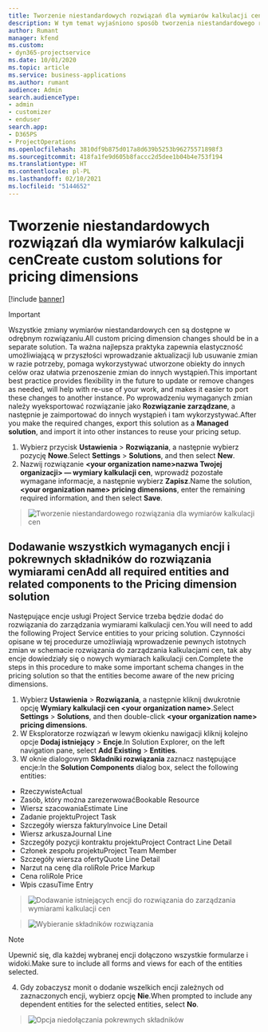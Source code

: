 ```yaml
---
title: Tworzenie niestandardowych rozwiązań dla wymiarów kalkulacji cen
description: W tym temat wyjaśniono sposób tworzenia niestandardowego rozwiązania podczas tworzenia niestandardowych wymiarów kalkulacji cen.
author: Rumant
manager: kfend
ms.custom:
- dyn365-projectservice
ms.date: 10/01/2020
ms.topic: article
ms.service: business-applications
ms.author: rumant
audience: Admin
search.audienceType:
- admin
- customizer
- enduser
search.app:
- D365PS
- ProjectOperations
ms.openlocfilehash: 3810df9b875d017a8d639b5253b96275571898f3
ms.sourcegitcommit: 418fa1fe9d605b8faccc2d5dee1b04b4e753f194
ms.translationtype: HT
ms.contentlocale: pl-PL
ms.lasthandoff: 02/10/2021
ms.locfileid: "5144652"
---
```

# <a name="create-custom-solutions-for-pricing-dimensions"></a><span data-ttu-id="df6f3-103">Tworzenie niestandardowych rozwiązań dla wymiarów kalkulacji cen</span><span class="sxs-lookup"><span data-stu-id="df6f3-103">Create custom solutions for pricing dimensions</span></span>

[!include [banner](../includes/psa-now-project-operations.md)]

> [!IMPORTANT]
> <span data-ttu-id="df6f3-104">Wszystkie zmiany wymiarów niestandardowych cen są dostępne w odrębnym rozwiązaniu.</span><span class="sxs-lookup"><span data-stu-id="df6f3-104">All custom pricing dimension changes should be in a separate solution.</span></span> <span data-ttu-id="df6f3-105">Ta ważna najlepsza praktyka zapewnia elastyczność umożliwiającą w przyszłości wprowadzanie aktualizacji lub usuwanie zmian w razie potrzeby, pomaga wykorzystywać utworzone obiekty do innych celów oraz ułatwia przenoszenie zmian do innych wystąpień.</span><span class="sxs-lookup"><span data-stu-id="df6f3-105">This important best practice provides flexibility in the future to update or remove changes as needed, will help with re-use of your work, and makes it easier to port these changes to another instance.</span></span> <span data-ttu-id="df6f3-106">Po wprowadzeniu wymaganych zmian należy wyeksportować rozwiązanie jako **Rozwiązanie zarządzane**, a następnie je zaimportować do innych wystąpień i tam wykorzystywać.</span><span class="sxs-lookup"><span data-stu-id="df6f3-106">After you make the required changes, export this solution as a **Managed solution**, and import it into other instances to reuse your pricing setup.</span></span>

1. <span data-ttu-id="df6f3-107">Wybierz przycisk **Ustawienia** > **Rozwiązania**, a następnie wybierz pozycję **Nowe**.</span><span class="sxs-lookup"><span data-stu-id="df6f3-107">Select **Settings** > **Solutions**, and then select **New**.</span></span> 
2. <span data-ttu-id="df6f3-108">Nazwij rozwiązanie **\<your organization name>nazwa Twojej organizacji> — wymiary kalkulacji cen**, wprowadź pozostałe wymagane informacje, a następnie wybierz **Zapisz**.</span><span class="sxs-lookup"><span data-stu-id="df6f3-108">Name the solution, **\<your organization name> pricing dimensions**, enter the remaining required information, and then select **Save**.</span></span>

> ![Tworzenie niestandardowego rozwiązania dla wymiarów kalkulacji cen](media/Creation-of-custom-pricing-dimension-solution.PNG)
  
## <a name="add-all-required-entities-and-related-components-to-the-pricing-dimension-solution"></a><span data-ttu-id="df6f3-110">Dodawanie wszystkich wymaganych encji i pokrewnych składników do rozwiązania wymiarami cen</span><span class="sxs-lookup"><span data-stu-id="df6f3-110">Add all required entities and related components to the Pricing dimension solution</span></span>
<span data-ttu-id="df6f3-111">Następujące encje usługi Project Service trzeba będzie dodać do rozwiązania do zarządzania wymiarami kalkulacji cen.</span><span class="sxs-lookup"><span data-stu-id="df6f3-111">You will need to add the following Project Service entities to your pricing solution.</span></span> <span data-ttu-id="df6f3-112">Czynności opisane w tej procedurze umożliwiają wprowadzenie pewnych istotnych zmian w schemacie rozwiązania do zarządzania kalkulacjami cen, tak aby encje dowiedziały się o nowych wymiarach kalkulacji cen.</span><span class="sxs-lookup"><span data-stu-id="df6f3-112">Complete the steps in this procedure to make some important schema changes in the pricing solution so that the entities become aware of the new pricing dimensions.</span></span>

1. <span data-ttu-id="df6f3-113">Wybierz **Ustawienia** > **Rozwiązania**, a następnie kliknij dwukrotnie opcję **Wymiary kalkulacji cen \<your organization name>**.</span><span class="sxs-lookup"><span data-stu-id="df6f3-113">Select **Settings** > **Solutions**, and then double-click **\<your organization name> pricing dimensions**.</span></span> 
2. <span data-ttu-id="df6f3-114">W Eksploratorze rozwiązań w lewym okienku nawigacji kliknij kolejno opcje **Dodaj istniejący** > **Encje**.</span><span class="sxs-lookup"><span data-stu-id="df6f3-114">In Solution Explorer, on the left navigation pane, select **Add Existing** > **Entities**.</span></span>
3. <span data-ttu-id="df6f3-115">W oknie dialogowym **Składniki rozwiązania** zaznacz następujące encje:</span><span class="sxs-lookup"><span data-stu-id="df6f3-115">In the **Solution Components** dialog box, select the following entities:</span></span>

- <span data-ttu-id="df6f3-116">Rzeczywiste</span><span class="sxs-lookup"><span data-stu-id="df6f3-116">Actual</span></span>
- <span data-ttu-id="df6f3-117">Zasób, który można zarezerwować</span><span class="sxs-lookup"><span data-stu-id="df6f3-117">Bookable Resource</span></span>
- <span data-ttu-id="df6f3-118">Wiersz szacowania</span><span class="sxs-lookup"><span data-stu-id="df6f3-118">Estimate Line</span></span>
- <span data-ttu-id="df6f3-119">Zadanie projektu</span><span class="sxs-lookup"><span data-stu-id="df6f3-119">Project Task</span></span>
- <span data-ttu-id="df6f3-120">Szczegóły wiersza faktury</span><span class="sxs-lookup"><span data-stu-id="df6f3-120">Invoice Line Detail</span></span>
- <span data-ttu-id="df6f3-121">Wiersz arkusza</span><span class="sxs-lookup"><span data-stu-id="df6f3-121">Journal Line</span></span>
- <span data-ttu-id="df6f3-122">Szczegóły pozycji kontraktu projektu</span><span class="sxs-lookup"><span data-stu-id="df6f3-122">Project Contract Line Detail</span></span>
- <span data-ttu-id="df6f3-123">Członek zespołu projektu</span><span class="sxs-lookup"><span data-stu-id="df6f3-123">Project Team Member</span></span>
- <span data-ttu-id="df6f3-124">Szczegóły wiersza oferty</span><span class="sxs-lookup"><span data-stu-id="df6f3-124">Quote Line Detail</span></span>
- <span data-ttu-id="df6f3-125">Narzut na cenę dla roli</span><span class="sxs-lookup"><span data-stu-id="df6f3-125">Role Price Markup</span></span>
- <span data-ttu-id="df6f3-126">Cena roli</span><span class="sxs-lookup"><span data-stu-id="df6f3-126">Role Price</span></span> 
- <span data-ttu-id="df6f3-127">Wpis czasu</span><span class="sxs-lookup"><span data-stu-id="df6f3-127">Time Entry</span></span> 

> ![Dodawanie istniejących encji do rozwiązania do zarządzania wymiarami kalkulacji cen](media/Existing-entities-to-PD-solution.png)

> ![Wybieranie składników rozwiązania](media/Dimension-Components.png)

> [!NOTE]
> <span data-ttu-id="df6f3-130">Upewnić się, dla każdej wybranej encji dołączono wszystkie formularze i widoki.</span><span class="sxs-lookup"><span data-stu-id="df6f3-130">Make sure to include all forms and views for each of the entities selected.</span></span>

4. <span data-ttu-id="df6f3-131">Gdy zobaczysz monit o dodanie wszelkich encji zależnych od zaznaczonych encji, wybierz opcję **Nie**.</span><span class="sxs-lookup"><span data-stu-id="df6f3-131">When prompted to include any dependent entities for the selected entities, select **No**.</span></span>

> ![Opcja niedołączania pokrewnych składników](media/Do-not-include-required.png)


